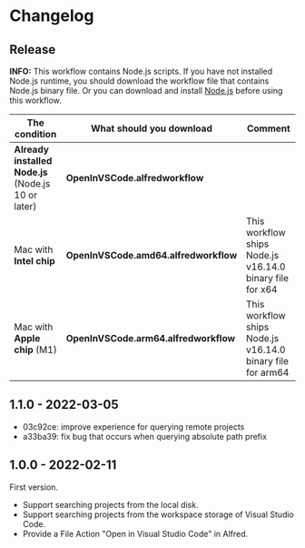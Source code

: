 # Changelog

## Release

**INFO:** This workflow contains Node.js scripts. 
If you have not installed Node.js runtime, you should download the workflow file that contains Node.js binary file. 
Or you can download and install [Node.js](https://nodejs.org/en/download/) before using this workflow.

| The condition                                    | What should you download           | Comment  |
|--------------------------------------------------|------------------------------------|----------|
| **Already installed Node.js** (Node.js 10 or later)  | **OpenInVSCode.alfredworkflow**        |          |
| Mac with **Intel chip**                              | **OpenInVSCode.amd64.alfredworkflow**  | This workflow ships Node.js v16.14.0 binary file for x64   |
| Mac with **Apple chip** (M1)                         | **OpenInVSCode.arm64.alfredworkflow**  | This workflow ships Node.js v16.14.0 binary file for arm64 |

## 1.1.0 - 2022-03-05

- 03c92ce: improve experience for querying remote projects
- a33ba39: fix bug that occurs when querying absolute path prefix

## 1.0.0 - 2022-02-11

First version.

- Support searching projects from the local disk.
- Support searching projects from the workspace storage of Visual Studio Code.
- Provide a File Action "Open in Visual Studio Code" in Alfred.

